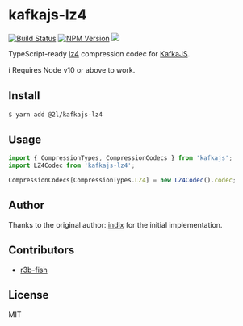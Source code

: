 # kafkajs-lz4

[![Build Status](https://img.shields.io/github/workflow/status/@2l/kafkajs-lz4/Test?logo=github-actions&longCache=true&style=flat-square)](https://travis-ci.org/@2l/kafkajs-lz4) [![NPM Version](https://img.shields.io/npm/v/@2l/kafkajs-lz4.svg?longCache=true&style=flat-square)](https://www.npmjs.com/package/@2l/kafkajs-lz4) ![](https://img.shields.io/badge/typescript-5.3-blue.svg?longCache=true&style=flat-square)

TypeScript-ready [lz4](https://www.npmjs.com/package/lz4) compression codec for [KafkaJS](https://www.npmjs.com/package/kafkajs).

ℹ️ Requires Node v10 or above to work.

## Install

```bash
$ yarn add @2l/kafkajs-lz4
```

## Usage

```typescript
import { CompressionTypes, CompressionCodecs } from 'kafkajs';
import LZ4Codec from 'kafkajs-lz4';

CompressionCodecs[CompressionTypes.LZ4] = new LZ4Codec().codec;
```

## Author

Thanks to the original author: [indix](https://github.com/indix) for the initial implementation.

## Contributors

- [r3b-fish](https://github.com/r3b-fish)

## License

MIT

